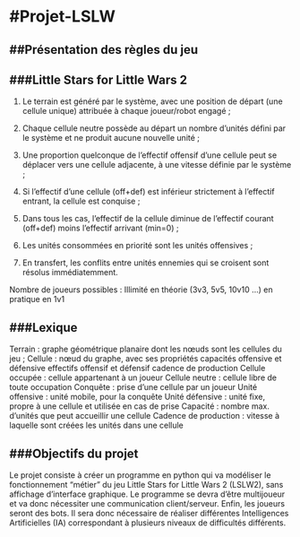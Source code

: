#Projet-LSLW
===========

##Présentation des règles du jeu
--------------------------------

###Little Stars for Little Wars 2
---------------------------------

1. Le terrain est généré par le système, avec une position de
départ (une cellule unique) attribuée à chaque joueur/robot
engagé ;

2. Chaque cellule neutre possède au départ un nombre d’unités
défini par le système et ne produit aucune nouvelle unité ;

3. Une proportion quelconque de l’effectif offensif d’une cellule
peut se déplacer vers une cellule adjacente, à une vitesse
définie par le système ;

4. Si l’effectif d’une cellule (off+def) est inférieur strictement à
l’effectif entrant, la cellule est conquise ;

5. Dans tous les cas, l’effectif de la cellule diminue de l’effectif
courant (off+def) moins l’effectif arrivant (min=0) ;

6. Les unités consommées en priorité sont les unités offensives ;

7. En transfert, les conflits entre unités ennemies qui se croisent
sont résolus immédiatemment.

Nombre de joueurs possibles : Illimité en théorie (3v3, 5v5, 10v10 …) en pratique en 1v1

###Lexique 
----------

Terrain : graphe géométrique planaire dont les nœuds sont les cellules du jeu ;
Cellule : nœud du graphe, avec ses propriétés
capacités offensive et défensive
effectifs offensif et défensif
cadence de production
Cellule occupée : cellule appartenant à un joueur
Cellule neutre : cellule libre de toute occupation
Conquête : prise d’une cellule par un joueur
Unité offensive : unité mobile, pour la conquête
Unité défensive : unité fixe, propre à une cellule et utilisée en cas de prise
Capacité : nombre max. d’unités que peut accueillir une cellule
Cadence de production : vitesse à laquelle sont créées les unités dans une cellule

###Objectifs du projet
----------------------

Le projet consiste à créer un programme en python qui va modéliser le fonctionnement “métier” du jeu Little Stars for Little Wars 2 (LSLW2), sans affichage d’interface graphique.
Le programme se devra d’être multijoueur et va donc nécessiter une communication client/serveur.
Enfin, les joueurs seront des bots. Il sera donc nécessaire de réaliser différentes Intelligences Artificielles (IA) correspondant à plusieurs niveaux de difficultés différents.
